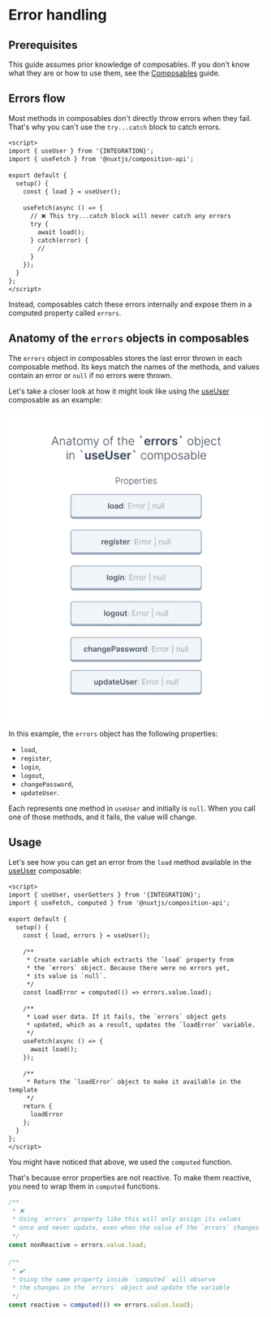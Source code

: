 # Error handling

## Prerequisites

This guide assumes prior knowledge of composables. If you don't know what they are or how to use them, see the [Composables](./composables.html) guide.

## Errors flow

Most methods in composables don't directly throw errors when they fail. That's why you can't use the `try...catch` block to catch errors.

```vue{7,10-15}
<script>
import { useUser } from '{INTEGRATION}';
import { useFetch } from '@nuxtjs/composition-api';

export default {
  setup() {
    const { load } = useUser();

    useFetch(async () => {
      // ❌ This try...catch block will never catch any errors
      try {
        await load();
      } catch(error) {
        //
      }
    });
  }
};
</script>
```

Instead, composables catch these errors internally and expose them in a computed property called `errors`.

## Anatomy of the `errors` objects in composables

The `errors` object in composables stores the last error thrown in each composable method. Its keys match the names of the methods, and values contain an error or `null` if no errors were thrown.

Let's take a closer look at how it might look like using the [useUser](/reference/api/core.useuser.html) composable as an example:

<img
  src="../images/errors-object-anatomy.webp"
  alt="Anatomy of the errors object"
  style="display: block; margin: 0 auto;">

In this example, the `errors` object has the following properties:

- `load`,
- `register`,
- `login`,
- `logout`,
- `changePassword`,
- `updateUser`.

Each represents one method in `useUser` and initially is `null`. When you call one of those methods, and it fails, the value will change.

## Usage

Let's see how you can get an error from the `load` method available in the [useUser](/reference/api/core.useuser.html) composable:

```vue
<script>
import { useUser, userGetters } from '{INTEGRATION}';
import { useFetch, computed } from '@nuxtjs/composition-api';

export default {
  setup() {
    const { load, errors } = useUser();

    /**
     * Create variable which extracts the `load` property from
     * the `errors` object. Because there were no errors yet,
     * its value is `null`.
     */
    const loadError = computed(() => errors.value.load);

    /**
     * Load user data. If it fails, the `errors` object gets
     * updated, which as a result, updates the `loadError` variable.
     */
    useFetch(async () => {
      await load();
    });

    /**
     * Return the `loadError` object to make it available in the template
     */
    return {
      loadError
    };
  }
};
</script>
```

You might have noticed that above, we used the `computed` function.

That's because error properties are not reactive. To make them reactive, you need to wrap them in `computed` functions.

```javascript
/**
 * ❌
 * Using `errors` property like this will only assign its values
 * once and never update, even when the value of the `errors` changes
 */
const nonReactive = errors.value.load;

/**
 * ✔️
 * Using the same property inside `computed` will observe
 * the changes in the `errors` object and update the variable
 */
const reactive = computed(() => errors.value.load);
```
